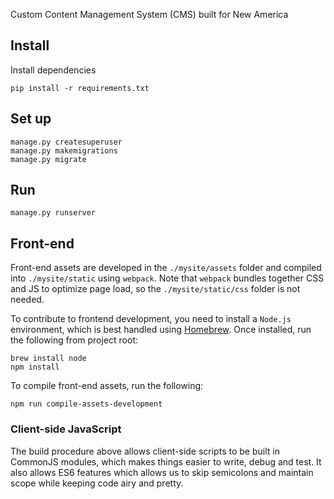 Custom Content Management System (CMS) built for New America


Install
-----------------

Install dependencies

    pip install -r requirements.txt


Set up
-----------------

    manage.py createsuperuser
    manage.py makemigrations
    manage.py migrate


Run
-----------------

    manage.py runserver


Front-end
-----------------

Front-end assets are developed in the ``./mysite/assets`` folder and compiled into ``./mysite/static`` using ``webpack``. Note that ``webpack`` bundles together CSS and JS to optimize page load, so the ``./mysite/static/css`` folder is not needed.

To contribute to frontend development, you need to install a ``Node.js`` environment, which is best handled using [Homebrew](http://brew.sh/). Once installed, run the following from project root:

	brew install node
	npm install

To compile front-end assets, run the following:

	npm run compile-assets-development

### Client-side JavaScript

The build procedure above allows client-side scripts to be built in CommonJS modules, which makes things easier to write, debug and test. It also allows ES6 features which allows us to skip semicolons and maintain scope while keeping code airy and pretty.